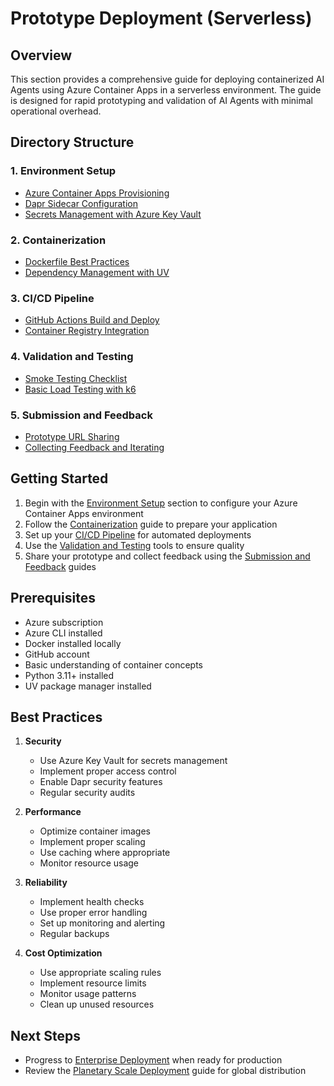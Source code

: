 # Prototype Deployment (Serverless)

## Overview
This section provides a comprehensive guide for deploying containerized AI Agents using Azure Container Apps in a serverless environment. The guide is designed for rapid prototyping and validation of AI Agents with minimal operational overhead.

## Directory Structure

### 1. Environment Setup
- [Azure Container Apps Provisioning](1-Environment-Setup/Azure-Container-Apps-Provisioning.md)
- [Dapr Sidecar Configuration](1-Environment-Setup/Dapr-Sidecar-Configuration.md)
- [Secrets Management with Azure Key Vault](1-Environment-Setup/Secrets-Management-Azure-KeyVault.md)

### 2. Containerization
- [Dockerfile Best Practices](2-Containerization/Dockerfile-Best-Practices.md)
- [Dependency Management with UV](2-Containerization/Dependency-Management-Poetry-or-Requirements.md)

### 3. CI/CD Pipeline
- [GitHub Actions Build and Deploy](3-CI-CD-Pipeline/GitHub-Actions-Build-and-Deploy.md)
- [Container Registry Integration](3-CI-CD-Pipeline/Container-Registry-Integration.md)

### 4. Validation and Testing
- [Smoke Testing Checklist](4-Validation-and-Testing/Smoke-Testing-Checklist.md)
- [Basic Load Testing with k6](4-Validation-and-Testing/Basic-Load-Testing-with-k6.md)

### 5. Submission and Feedback
- [Prototype URL Sharing](5-Submission-and-Feedback/Prototype-URL-Sharing.md)
- [Collecting Feedback and Iterating](5-Submission-and-Feedback/Collecting-Feedback-and-Iterating.md)

## Getting Started

1. Begin with the [Environment Setup](1-Environment-Setup/) section to configure your Azure Container Apps environment
2. Follow the [Containerization](2-Containerization/) guide to prepare your application
3. Set up your [CI/CD Pipeline](3-CI-CD-Pipeline/) for automated deployments
4. Use the [Validation and Testing](4-Validation-and-Testing/) tools to ensure quality
5. Share your prototype and collect feedback using the [Submission and Feedback](5-Submission-and-Feedback/) guides

## Prerequisites

- Azure subscription
- Azure CLI installed
- Docker installed locally
- GitHub account
- Basic understanding of container concepts
- Python 3.11+ installed
- UV package manager installed

## Best Practices

1. **Security**
   - Use Azure Key Vault for secrets management
   - Implement proper access control
   - Enable Dapr security features
   - Regular security audits

2. **Performance**
   - Optimize container images
   - Implement proper scaling
   - Use caching where appropriate
   - Monitor resource usage

3. **Reliability**
   - Implement health checks
   - Use proper error handling
   - Set up monitoring and alerting
   - Regular backups

4. **Cost Optimization**
   - Use appropriate scaling rules
   - Implement resource limits
   - Monitor usage patterns
   - Clean up unused resources

## Next Steps
- Progress to [Enterprise Deployment](../02_Enterprise-Deployment-Kubernetes/) when ready for production
- Review the [Planetary Scale Deployment](../03_Planetary-Scale-Deployment/) guide for global distribution
